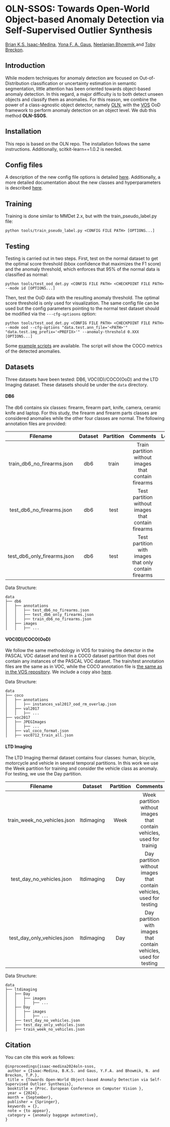 
# OLN-SSOS: Towards Open-World Object-based Anomaly Detection via Self-Supervised Outlier Synthesis

[Brian K.S. Isaac-Medina](https://kostadinovshalon.github.io/), [Yona F. A. Gaus](https://yonafalinie.github.io/), [Neelanjan Bhowmik](https://scholar.google.co.uk/citations?user=5-8aIIoAAAAJ&hl=en),and [Toby Breckon](https://breckon.org/toby/).

## Introduction

While modern techniques for anomaly detection are focused on Out-of-Distribution classification or uncertainty estimation in semantic segmentation, little
attention has been oriented towards object-based anomaly detection. In this regard, a major difficulty is to both detect unseen objects and classify them as anomalies. 
For this reason, we combine the power of a class-agnostic object detector, namely [OLN](https://arxiv.org/abs/2108.06753), with the [VOS](https://arxiv.org/abs/2202.01197) OoD framework to
perform anomaly detection on an object level. We dub this method **OLN-SSOS**.

## Installation

This repo is based on the OLN repo. The installation follows the same instructions. Additionally, scitkit-learn==1.0.2 is needed.

## Config files
A description of the new config file options is detailed [here](docs/oln_vos_config_files.md). Additionally, a
more detailed documentation about the new classes and hyperparameters is described [here](docs/oln_vos_hyperparameters.md).

## Training
Training is done similar to MMDet 2.x, but with the train_pseudo_label.py file:
```
python tools/train_pseudo_label.py <CONFIG FILE PATH> [OPTIONS...]

```

## Testing
Testing is carried out in two steps. First, test on the normal dataset to get the optimal score threshold (bbox confidence that maximizes the F1 score) and
the anomaly threshold, which enforces that 95% of the normal data is classified as normal:
```
python tools/test_ood_det.py <CONFIG FILE PATH> <CHECKPOINT FILE PATH> --mode id [OPTIONS...]
```
Then, test the OoD data with the resulting anomaly threshold. The optimal score threshold is only used for visualization. The same config file
can be used but the config parameters pointing to the normal test dataset should be modified via the `---cfg-optioons` option:

```
python tools/test_ood_det.py <CONFIG FILE PATH> <CHECKPOINT FILE PATH> --mode ood --cfg-options "data.test.ann_file='<PATH>'" "data.test.img_prefix='<PREFIX>'" --anomaly-threshold 0.XXX [OPTIONS...]
```

Some [example scripts](scripts/) are available. The script will show the COCO metrics of the detected anomalies.

## Datasets

Three datasets have been tested: DB6, VOC(ID)/COCO(OoD) and the LTD Imaging dataset. These datasets should be under the ``data`` directory.

#### DB6
The db6 contains six classes: firearm, firearm part, knife, camera, ceramic knife and laptop. For this study, the 
firearm and firearm parts classes are considered anomalies while the other four classes are normal. The following 
annotation files are provided:

|          Filename           | Dataset | Partition |                       Comments                        |                      Location                       |
|:---------------------------:|:-------:|:---------:|:-----------------------------------------------------:|:---------------------------------------------------:|
| train_db6_no_firearms.json  |   db6   |   train   | Train partition without images that contain firearms  | [link](annotations/db6/train_db6_no_firearms.json)  |
|  test_db6_no_firearms.json  |   db6   |   test    |  Test partition without images that contain firearms  |  [link](annotations/db6/test_db6_no_firearms.json)  |
| test_db6_only_firearms.json |   db6   |   test    | Test partition with images that only contain firearms | [link](annotations/db6/test_db6_only_firearms.json) |

Data Structure:
```
data
├── db6
│   ├── annotations
│   │   ├── test_db6_no_firearms.json
│   │   ├── test_db6_only_firearms.json
│   │   ├── train_db6_no_firearms.json
│   ├── images
│   │   ├── ...

```

#### VOC(ID)/COCO(OoD)
We follow the same methodology in VOS for training the detector in the PASCAL VOC dataset and test in a COCO dataset partition
that does not contain any instances of the PASCAL VOC dataset. The train/test annotation files are the same as in VOC, while
the COCO annotation file is [the same as in the VOS repository](https://drive.google.com/file/d/1Wsg9yBcrTt2UlgBcf7lMKCw19fPXpESF/view). We
include a copy also [here](annotations/coco/instances_val2017_ood_rm_overlap.json).

Data Structure:
```
data
├── coco
│   ├── annotations
│   │   ├── instances_val2017_ood_rm_overlap.json
│   ├── val2017
│   │   ├── ...
├── voc2017
│   ├── JPEGImages
│   │   ├── ...
│   ├── val_coco_format.json
│   ├── voc0712_train_all.json

```

#### LTD Imaging
The LTD Imaging thermal dataset contains four classes: human, bicycle, motorcycle and vehicle in several temporal partitions.
In this work we use the Week partition for training and consider the vehicle class as anomaly. For testing, we use the 
Day partition. 

|          Filename           |     Dataset     | Partition |                                     Comments                                      |                      Location                       |
|:---------------------------:|:---------------:|:---------:|:---------------------------------------------------------------------------------:|:---------------------------------------------------:|
| train_week_no_vehicles.json |   ltdimaging    |   Week    |       Week partition without images that contain vehicles, used for trainig       | [link](annotations/ltdimaging/train_week_no_vehicles.json)  |
|  test_day_no_vehicles.json  |   ltdimaging    |    Day    |       Day partition without images that contain vehicles, used for testing        |  [link](annotations/ltdimaging/test_day_no_vehicles.json)  |
| test_day_only_vehicles.json |   ltdimaging    |    Day    |         Day partition with images that contain vehicles, used for testing         | [link](annotations/ltdimaging/test_day_only_vehicles.json) |

Data Structure:
```
data
├── ltdimaging
│   ├── Day
│   │   ├── images
│   │   │   ├── ...
│   ├── Day
│   │   ├── images
│   │   │   ├── ...
│   ├── test_day_no_vehicles.json
│   ├── test_day_only_vehicles.json
│   ├── train_week_no_vehicles.json
```

## Citation
You can cite this work as follows:

```
@inproceedings{isaac-medina2024oln-ssos,
 author = {Isaac-Medina, B.K.S. and Gaus, Y.F.A. and Bhowmik, N. and Breckon, T.P.},
 title = {Towards Open-World Object-based Anomaly Detection via Self-Supervised Outlier Synthesis},
 booktitle = {Proc. European Conference on Computer Vision },
 year = {2024},
 month = {September},
 publisher = {Springer},
 keywords = {},
 note = {to appear},
 category = {anomaly baggage automotive},
}
```